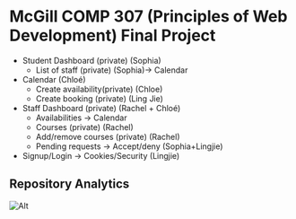 # McGill COMP 307 (Principles of Web Development) Final Project

<!-- ## Folder structure -->

* Student Dashboard (private) (Sophia)
  * List of staff (private)  (Sophia)-> Calendar
* Calendar (Chloé)
  * Create availability(private) (Chloe)
  * Create booking (private) (Ling Jie)
* Staff Dashboard (private) (Rachel + Chloé)
  * Availabilities -> Calendar
  * Courses (private) (Rachel)
  * Add/remove courses (private) (Rachel)
  * Pending requests -> Accept/deny (Sophia+Lingjie)
* Signup/Login -> Cookies/Security (Lingjie)

<!-- <table>
    <tbody>
        <tr>
            <th>Feature</th>
            <th>File type</th>
            <th>File path</th>
            <th>Notes</th>
        </tr>
        <tr>
            <th colspan=4>Main pages</th>
        </tr>
        <tr>
            <td>Main page</td>
            <td>PHP</td>
            <td>index.php</td>
            <td>Does the routing using PHP GET method</td>
        </tr>
        <tr>
            <td>Popup Loader</td>
            <td>PHP</td>
            <td>load_form.php</td>
            <td>Loads the data into the popup (only available on main page)</td>
        </tr>
        <tr>
            <th colspan=4>Dashboard</th>
        </tr>
        <tr>
            <td rowspan=1>User dashboard</td>
            <td>HTML</td>
            <td>matter/dashboard.htm</td>
            <td><b>This is temporary and should be changed.</b></td>
        </tr>
        <tr>
            <td rowspan=1>Staff dashboard</td>
            <td>HTML</td>
            <td>matter/dashboard.htm</td>
            <td><b>This is temporary and should be changed.</b></td>
        </tr>
        <tr>
            <th colspan=4>Popups</th>
        </tr>
        <tr>
            <td rowspan=2>Login popup</td>
            <td>PHP</td>
            <td>php/login.php</td>
            <td>Handles the SQL queries to DB for login</td>
        </tr>
        <tr>
            <td>HTML</td>
            <td>matter/login.htm</td>
            <td>HTML code used to populate the login popup</td>
        </tr>
        <tr>
            <td rowspan=2>Sign Up popup</td>
            <td>PHP</td>
            <td>php/signup.php</td>
            <td>Handles the SQL queries to DB for signup</td>
        </tr>
        <tr>
            <td>HTML</td>
            <td>matter/signup.htm</td>
            <td>HTML code used to populate the signup popup</td>
        </tr>
    </tbody>
</table> -->

## Repository Analytics

![Alt](https://repobeats.axiom.co/api/embed/cc50e34da53c299fd9a5fc0523f897c5b004073c.svg "Repobeats analytics image")

